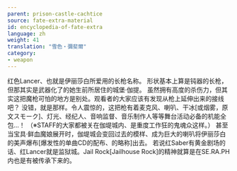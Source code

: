 ```yaml
---
parent: prison-castle-cachtice
source: fate-extra-material
id: encyclopedia-of-fate-extra
language: zh
weight: 41
translation: "雪色‧彌斐爾"
category:
- weapon
---
```


红色Lancer、也就是伊丽莎白所爱用的长枪名称。
形状基本上算是钝器的长枪，但那其实是武器化了的她生前所居住的城堡‧伽提。
虽然拥有高度的杀伤力，但其实这把魔枪可怕的地方是别处。观看者的大家应该有发现从枪上延伸出来的接线吧？
没错，就是那样。令人震惊的，这把枪有着麦克风、喇叭、干冰[或烟雾，原文スモーク]、灯光、经纪人、音响监督、音乐制作人等等舞台活动必备的机能全包…！
（※STAFF的大家都被关在伽堤城内、是重度工作狂的鬼魂众这样。）
甚至当宝具‧鲜血魔娘展开时，伽堤城会变回过去的模样、成为巨大的喇叭将伊丽莎白的美声爆布[爆发性的单曲CD的配布、的略称]出去。
若说红Saber有黄金剧场的话、红Lancer就是监狱城。Jail Rock[Jailhouse Rock]的精神就算是在SE.RA.PH内也是有被传承下来的。
